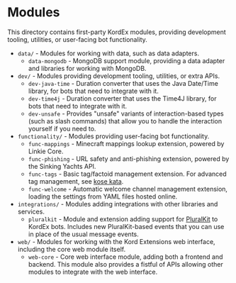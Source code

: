 # Modules

This directory contains first-party KordEx modules, providing development tooling, utilities, or user-facing bot
functionality.

- `data/` - Modules for working with data, such as data adapters.
  - `data-mongodb` - MongoDB support module, providing a data adapter and libraries for working with MongoDB.
- `dev/` - Modules providing development tooling, utilities, or extra APIs.
  - `dev-java-time` - Duration converter that uses the Java Date/Time library, for bots that need to integrate with it.
  - `dev-time4j` - Duration converter that uses the Time4J library, for bots that need to integrate with it.
  - `dev-unsafe` - Provides "unsafe" variants of interaction-based types (such as slash commands) that allow you to handle
    the interaction yourself if you need to.
- `functionality/` - Modules providing user-facing bot functionality.
  - `func-mappings` - Minecraft mappings lookup extension, powered by Linkie Core.
  - `func-phishing` - URL safety and anti-phishing extension, powered by the Sinking Yachts API.
  - `func-tags` - Basic tag/factoid management extension. For advanced tag management, see
    [kose kata](https://github.com/mazziechai/kose-kata).
  - `func-welcome` - Automatic welcome channel management extension, loading the settings from YAML files hosted
    online.
- `integrations/` - Modules adding integrations with other libraries and services.
  - `pluralkit` - Module and extension adding support for [PluralKit](https://pluralkit.me) to KordEx bots.
    Includes new PluralKit-based events that you can use in place of the usual message events.
- `web/` - Modules for working with the Kord Extensions web interface, including the core web module itself.
  - `web-core` - Core web interface module, adding both a frontend and backend.
    This module also provides a fistful of APIs allowing other modules to integrate with the web interface.
